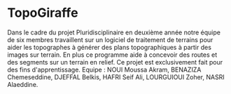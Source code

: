 # TopoGiraffe


Dans le cadre du projet Pluridisciplinaire en deuxième année notre équipe de six membres travaillent sur un logiciel de traitement de terrains pour aider les topographes à générer des plans topographiques à partir des images sur terrain. En plus ce programme aide à concevoir des routes et des segments sur un terrain en relief. Ce projet est exclusivement fait pour des fins d'apprentissage. Equipe : NOUI Moussa Akram, BENAZIZA Chemeseddine, DJEFFAL Belkis, HAFRI Seif Ali,
LOURGUIOUI Zoher, NASRI Alaeddine.
